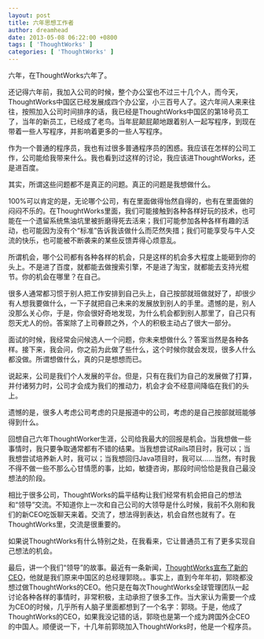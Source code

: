 ```yaml
---
layout: post
title: 六年思想工作者
author: dreamhead
date: 2013-05-08 06:22:00 +0800
tags: [ 'ThoughtWorks' ]
categories: [ 'ThoughtWorks' ]
---
```


六年，在ThoughtWorks六年了。

还记得六年前，我加入公司的时候，整个办公室也不过三十几个人，而今天，ThoughtWorks中国区已经发展成四个办公室，小三百号人了。这六年间人来来往往，按照加入公司时间排序的话，我已经是ThoughtWorks中国区的第18号员工了，当年的新员工，已经成了老鸟。当年屁颠屁颠地跟着别人一起写程序，到现在带着一些人写程序，并影响着更多的一些人写程序。

作为一个普通的程序员，我也有过很多普通程序员的困惑。我应该在怎样的公司工作，公司能给我带来什么。我也看到过这样的讨论，我应该进ThoughtWorks，还是进百度。

其实，所谓这些问题都不是真正的问题。真正的问题是我想做什么。

100%可以肯定的是，无论哪个公司，有在里面做得怡然自得的，也有在里面做的闷闷不乐的。在ThoughtWorks里面，我们可能接触到各种各样好玩的技术，也可能在一个遗留系统焦油坑里被折磨得死去活来；我们可能参加各种各样有趣的活动，也可能因为没有个“标准”告诉我该做什么而茫然失措；我们可能享受与牛人交流的快乐，也可能被不断袭来的某些反馈弄得心烦意乱。

所谓机会，哪个公司都有各种各样的机会，只是这样的机会多大程度上能砸到你的头上。不是进了百度，就都能去做搜索引擎，不是进了淘宝，就都能去支持光棍节。你的机会在哪里？在自己。

很多人通常都习惯于别人把工作安排到自己头上，自己按部就班做就好了，却很少有人想我要做什么，一下子就把自己未来的发展放到别人的手里。遗憾的是，别人没那么关心你，于是，你会很好奇地发现，为什么机会都到别人那里了，自己只有怨天尤人的份。答案除了上司眷顾之外，个人的积极主动占了很大一部分。

面试的时候，我经常会问候选人一个问题，你未来想做什么？答案当然是各种各样。接下来，我会问，你之前为此做了些什么，这个时候你就会发现，很多人什么都没做。所谓想做什么，真的只是想想而已。

说起来，公司是我们个人发展的平台。但是，只有在我们为自己的发展做了打算，并付诸努力时，公司才会成为我们的推动力，机会才会不经意间降临在我们的头上。

遗憾的是，很多人考虑公司考虑的只是报道中的公司，考虑的是自己按部就班能够得到什么。

回想自己六年ThoughtWorker生涯，公司给我最大的回报是机会。当我想做一些事情时，我只要争取通常都有不错的结果。当我想尝试Rails项目时，我可以；当我想尝试培养新人时，我可以；当我想回归Java项目时，我可以……当然，有时我不得不做一些不那么心甘情愿的事，比如，敏捷咨询，那段时间恰恰是我自己最没想法的阶段。

相比于很多公司，ThoughtWorks的扁平结构让我们经常有机会把自己的想法和“领导”交流。不知道你上一次和自己公司的大领导是什么时候，我前不久刚和我们的新CEO吃饭聊天来着。交流了，想法得到表达，机会自然也就有了。在ThoughtWorks里，交流是很重要的。

如果说ThoughtWorks有什么特别之处，在我看来，它让普通员工有了更多实现自己想法的机会。

最后，讲一个我们“领导”的故事。最近有一条新闻，[ThoughtWorks宣布了新的CEO](http://www.thoughtworks.com/news/thoughtworks-announces-new-ceo-and-collective-leadership-structure)，他就是我们原来中国区的总经理郭晓。。事实上，直到今年年初，郭晓都没想过做ThoughtWorks的CEO。他只是在每次ThoughtWorks全球管理团队一起讨论各种各样的事情时，非常积极，主动承担了很多工作。当大家认为需要一个成为CEO的时候，几乎所有人脑子里面都想到了一个名字：郭晓。于是，他成了ThoughtWorks的CEO，如果我没记错的话，郭晓也是第一个成为跨国外企CEO的中国人。顺便说一下，十几年前郭晓加入ThoughtWorks时，他是一个程序员。


